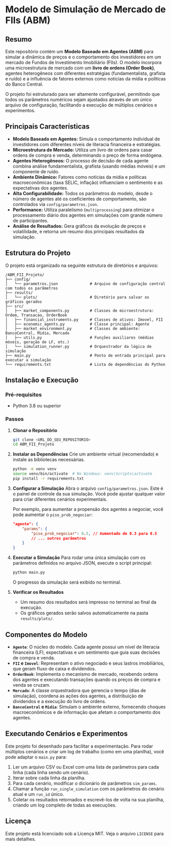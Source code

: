 # **Modelo de Simulação de Mercado de FIIs (ABM)**

[](https://opensource.org/licenses/MIT)

## **Resumo**

Este repositório contém um **Modelo Baseado em Agentes (ABM)** para simular a dinâmica de preços e o comportamento dos investidores em um mercado de Fundos de Investimento Imobiliário (FIIs). O modelo incorpora uma microestrutura de mercado com um **livro de ordens (Order Book)**, agentes heterogêneos com diferentes estratégias (fundamentalista, grafista e ruído) e a influência de fatores externos como notícias da mídia e políticas do Banco Central.

O projeto foi estruturado para ser altamente configurável, permitindo que todos os parâmetros numéricos sejam ajustados através de um único arquivo de configuração, facilitando a execução de múltiplos cenários e experimentos.

## **Principais Características**

- **Modelo Baseado em Agentes:** Simula o comportamento individual de investidores com diferentes níveis de literacia financeira e estratégias.
- **Microestrutura de Mercado:** Utiliza um livro de ordens para casar ordens de compra e venda, determinando o preço de forma endógena.
- **Agentes Heterogêneos:** O processo de decisão de cada agente combina análise fundamentalista, grafista (usando médias móveis) e um componente de ruído.
- **Ambiente Dinâmico:** Fatores como notícias da mídia e políticas macroeconômicas (taxa SELIC, inflação) influenciam o sentimento e as expectativas dos agentes.
- **Alta Configurabilidade:** Todos os parâmetros do modelo, desde o número de agentes até os coeficientes de comportamento, são controlados via `config/parametros.json`.
- **Performance:** Utiliza paralelismo (`multiprocessing`) para otimizar o processamento diário dos agentes em simulações com grande número de participantes.
- **Análise de Resultados:** Gera gráficos da evolução de preços e volatilidade, e retorna um resumo dos principais resultados da simulação.

## **Estrutura do Projeto**

O projeto está organizado na seguinte estrutura de diretórios e arquivos:

```git
/ABM_FII_Projeto/
├── config/
│   └── parametros.json              # Arquivo de configuração central com todos os parâmetros
├── results/
│   └── plots/                       # Diretório para salvar os gráficos gerados
├── src/
│   ├── market_components.py         # Classes de microestrutura: Ordem, Transacao, OrderBook
│   ├── financial_instruments.py     # Classes de ativos: Imovel, FII
│   ├── economic_agents.py           # Classe principal: Agente
│   ├── market_environment.py        # Classes de ambiente: BancoCentral, Midia, Mercado
│   ├── utils.py                     # Funções auxiliares (médias móveis, geração de LF, etc.)
│   └── simulation_runner.py         # Orquestrador da lógica de simulação
├── main.py                          # Ponto de entrada principal para executar a simulação
└── requirements.txt                 # Lista de dependências do Python
```

## **Instalação e Execução**

### **Pré-requisitos**

- Python 3.8 ou superior

### **Passos**

1. **Clonar o Repositório**

    ```bash
    git clone <URL_DO_SEU_REPOSITORIO>
    cd ABM_FII_Projeto
    ```

2. **Instalar as Dependências**
    Crie um ambiente virtual (recomendado) e instale as bibliotecas necessárias.

    ```bash
    python -m venv venv
    source venv/bin/activate  # No Windows: venv\Scripts\activate
    pip install -r requirements.txt
    ```

3. **Configurar a Simulação**
    Abra o arquivo `config/parametros.json`. Este é o painel de controle da sua simulação. Você pode ajustar qualquer valor para criar diferentes cenários experimentais.

    Por exemplo, para aumentar a propensão dos agentes a negociar, você pode aumentar o `piso_prob_negociar`:

    ```json
    "agente": {
        "params": {
            "piso_prob_negociar": 0.5, // Aumentado de 0.3 para 0.5
            // ... outros parâmetros
        }
    }
    ```

4. **Executar a Simulação**
    Para rodar uma única simulação com os parâmetros definidos no arquivo JSON, execute o script principal:

    ```bash
    python main.py
    ```

    O progresso da simulação será exibido no terminal.

5. **Verificar os Resultados**

      - Um resumo dos resultados será impresso no terminal ao final da execução.
      - Os gráficos gerados serão salvos automaticamente na pasta `results/plots/`.

## **Componentes do Modelo**

- **`Agente`**: O núcleo do modelo. Cada agente possui um nível de literacia financeira (LF), expectativas e um sentimento que guia suas decisões de compra e venda.
- **`FII` e `Imovel`**: Representam o ativo negociado e seus lastros imobiliários, que geram fluxo de caixa e dividendos.
- **`OrderBook`**: Implementa o mecanismo de mercado, recebendo ordens dos agentes e executando transações quando os preços de compra e venda se cruzam.
- **`Mercado`**: A classe orquestradora que gerencia o tempo (dias de simulação), coordena as ações dos agentes, a distribuição de dividendos e a execução do livro de ordens.
- **`BancoCentral` e `Midia`**: Simulam o ambiente externo, fornecendo choques macroeconômicos e de informação que afetam o comportamento dos agentes.

## **Executando Cenários e Experimentos**

Este projeto foi desenhado para facilitar a experimentação. Para rodar múltiplos cenários e criar um log de trabalho (como em uma planilha), você pode adaptar o `main.py` para:

1. Ler um arquivo CSV ou Excel com uma lista de parâmetros para cada linha (cada linha sendo um cenário).
2. Iterar sobre cada linha da planilha.
3. Para cada cenário, modificar o dicionário de parâmetros `sim_params`.
4. Chamar a função `run_single_simulation` com os parâmetros do cenário atual e um `run_id` único.
5. Coletar os resultados retornados e escrevê-los de volta na sua planilha, criando um log completo de todas as execuções.

## **Licença**

Este projeto está licenciado sob a Licença MIT. Veja o arquivo `LICENSE` para mais detalhes.
